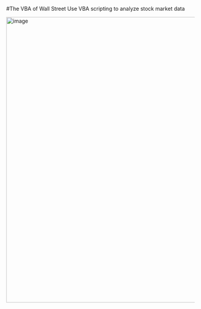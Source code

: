 #The VBA of Wall Street
Use VBA scripting to analyze stock market data


<img width="763" alt="image" src="https://user-images.githubusercontent.com/87106205/173389537-9503c538-130c-49ca-9179-8f6e02fbcb23.png">
